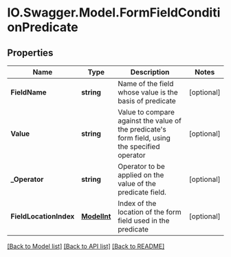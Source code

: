 # IO.Swagger.Model.FormFieldConditionPredicate
## Properties

Name | Type | Description | Notes
------------ | ------------- | ------------- | -------------
**FieldName** | **string** | Name of the field whose value is the basis of predicate | [optional] 
**Value** | **string** | Value to compare against the value of the predicate&#39;s form field, using the specified operator | [optional] 
**_Operator** | **string** | Operator to be applied on the value of the predicate field. | [optional] 
**FieldLocationIndex** | [**ModelInt**](ModelInt.md) | Index of the location of the form field used in the predicate | [optional] 

[[Back to Model list]](../README.md#documentation-for-models) [[Back to API list]](../README.md#documentation-for-api-endpoints) [[Back to README]](../README.md)

